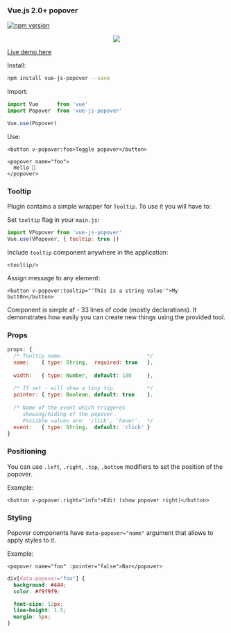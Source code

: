 ### Vue.js 2.0+ popover

[![npm version](https://badge.fury.io/js/vue-js-popover.svg)](https://badge.fury.io/js/vue-js-popover)

<p align="center">
  <img src="https://media.giphy.com/media/xUA7beKmTnr9fkbI6k/giphy.gif">
</p>

[Live demo here](http://vue-js-dropdown.yev.io/)

Install:
```bash
npm install vue-js-popover --save
```
Import:
```javascript
import Vue      from 'vue'
import Popover  from 'vue-js-popover'

Vue.use(Popover)
```
Use:
```vue
<button v-popover:foo>Toggle popover</button>

<popover name="foo">
  Hello 🎉
</popover>
```

### Tooltip 

Plugin contains a simple wrapper for `Tooltip`. To use it you will have to:

Set `tooltip` flag in your `main.js`:
```javascript
import VPopover from 'vue-js-popover'
Vue.use(VPopover, { tooltip: true })
```

Include `tooltip` component anywhere in the application:

```vue
<tooltip/>
```

Assign message to any element:
```vue
<button v-popover:tooltip="'This is a string value'">My butt0n</button>
```

Component is simple af - 33 lines of code (mostly declarations). It demonstrates how easily you can create new things using the provided tool.

### Props
```javascript
props: {
  /* Tooltip name.                           */
  name:    { type: String,  required: true   },
  
  width:   { type: Number,  default: 180     },
  
  /* If set - will show a tiny tip.          */
  pointer: { type: Boolean, default: true    },
  
  /* Name of the event which triggeres 
     showing/hiding of the popover.
     Possible values are: 'click', 'hover'.  */  
  event:   { type: String,  default: 'click' }
}
```
### Positioning

You can use `.left`, `.right`, `.top`, `.bottom` modifiers to set the position of the popover.

Example:

```vue
<button v-popover.right="info">Edit (show popover right)</button> 
```

### Styling

Popover components have `data-popover="name"` argument that allows to apply styles to it. 

Example:

```
<popover name="foo" :pointer="false">Bar</popover>
```

```css
div[data-popover="foo"] {
  background: #444;
  color: #f9f9f9;

  font-size: 12px;
  line-height: 1.5;
  margin: 5px;
}
```
